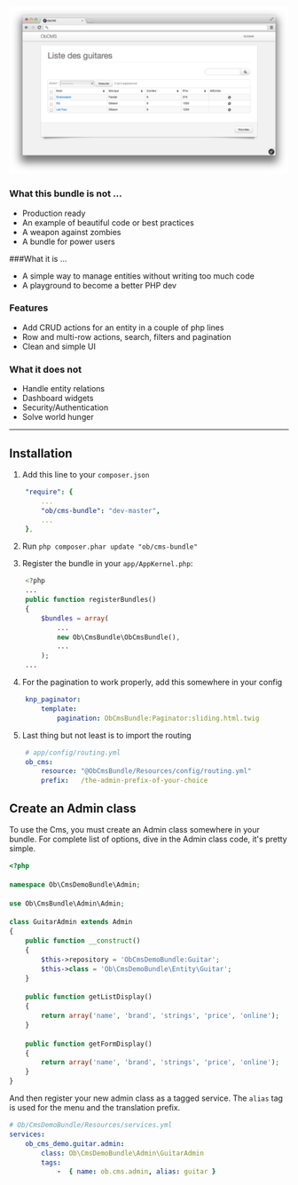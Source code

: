 ![Listing Page](/Resources/doc/images/listing.png?raw=true)

### What this bundle is not …
- Production ready
- An example of beautiful code or best practices
- A weapon against zombies
- A bundle for power users
 
###What it is …
- A simple way to manage entities without writing too much code
- A playground to become a better PHP dev

### Features
- Add CRUD actions for an entity in a couple of php lines
- Row and multi-row actions, search, filters and pagination
- Clean and simple UI

### What it does not
- Handle entity relations
- Dashboard widgets
- Security/Authentication
- Solve world hunger


***


## Installation
1. Add this line to your `composer.json`
``` yaml
    "require": {
        ...
        "ob/cms-bundle": "dev-master",
        ...
    },
```

2. Run `php composer.phar update "ob/cms-bundle"`

3. Register the bundle in your `app/AppKernel.php`:
``` php
    <?php
    ...
    public function registerBundles()
    {
        $bundles = array(
            ...
            new Ob\CmsBundle\ObCmsBundle(),
            ...
        );
    ...
```

4. For the pagination to work properly, add this somewhere in your config
``` yaml
    knp_paginator:
        template:
            pagination: ObCmsBundle:Paginator:sliding.html.twig
```

5. Last thing but not least is to import the routing
``` yaml
    # app/config/routing.yml
    ob_cms:
        resource: "@ObCmsBundle/Resources/config/routing.yml"
        prefix:   /the-admin-prefix-of-your-choice
```

## Create an Admin class
To use the Cms, you must create an Admin class somewhere in your bundle. For complete list of options, dive in the Admin class code, it's pretty simple.
``` php
<?php

namespace Ob\CmsDemoBundle\Admin;

use Ob\CmsBundle\Admin\Admin;

class GuitarAdmin extends Admin
{
    public function __construct()
    {
        $this->repository = 'ObCmsDemoBundle:Guitar';
        $this->class = 'Ob\CmsDemoBundle\Entity\Guitar';
    }

    public function getListDisplay()
    {
        return array('name', 'brand', 'strings', 'price', 'online');
    }

    public function getFormDisplay()
    {
        return array('name', 'brand', 'strings', 'price', 'online');
    }
}
```

And then register your new admin class as a tagged service. The `alias` tag is used for the menu and the translation prefix.
``` yaml
# Ob/CmsDemoBundle/Resources/services.yml
services:
    ob_cms_demo.guitar.admin:
        class: Ob\CmsDemoBundle\Admin\GuitarAdmin
        tags:
            -  { name: ob.cms.admin, alias: guitar }
```

